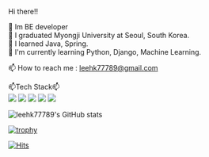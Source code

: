 Hi there!! 

🌱 Im BE developer </br>
🌱 I graduated Myongji University at Seoul, South Korea.</br>
🌱 I learned Java, Spring.</br>
🌱 I'm currently learning Python, Django, Machine Learning.</br>

📫 How to reach me : leehk77789@gmail.com

📫Tech Stack📫</br>
<a href="https://simpleicons.org/" target="_blank"><img src="https://img.shields.io/badge/Python-3776AB?style=flat-square&logo=Python&logoColor=white"/></a>
<a href="https://simpleicons.org/" target="_blank"><img src="https://img.shields.io/badge/Django-092E20?style=flat-square&logo=Django&logoColor=white"/></a>
<a href="https://simpleicons.org/" target="_blank"><img src="https://img.shields.io/badge/Java-007396?style=flat&logo=OpenJDK&logoColor=white"/></a>
<a href="https://simpleicons.org/" target="_blank"><img src="https://img.shields.io/badge/Spring-6DB33F?style=flat-square&logo=Spring&logoColor=white"/></a>
<a href="https://simpleicons.org/" target="_blank"><img src="https://img.shields.io/badge/HTML5-E34F26?style=flat-square&logo=HTML5&logoColor=white"/></a>

![leehk77789's GitHub stats](https://github-readme-stats.vercel.app/api?username=leehk77789&show_icons=true&theme=great-gatsby)

[![trophy](https://github-profile-trophy.vercel.app/?username=leehk77789)](https://github.com/ryo-ma/github-profile-trophy)

[![Hits](https://hits.seeyoufarm.com/api/count/incr/badge.svg?url=https%3A%2F%2Fgithub.com%2Fleehk77789%2Fhit-counter&count_bg=%2379C83D&title_bg=%23555555&icon=bitrise.svg&icon_color=%23E7E7E7&title=hits&edge_flat=false)](https://hits.seeyoufarm.com)
